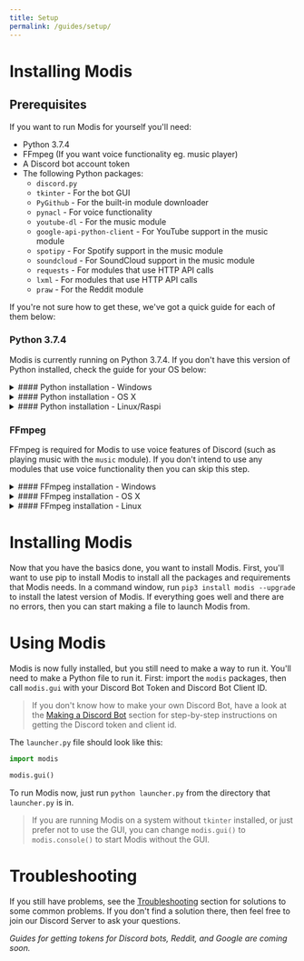 ```yaml
---
title: Setup
permalink: /guides/setup/
---
```

# Installing Modis

## Prerequisites

If you want to run Modis for yourself you'll need:

- Python 3.7.4
- FFmpeg (If you want voice functionality eg. music player)
- A Discord bot account token
- The following Python packages:
    - `discord.py`
    - `tkinter` - For the bot GUI
    - `PyGithub` - For the built-in module downloader
    - `pynacl` - For voice functionality
    - `youtube-dl` - For the music module
    - `google-api-python-client` - For YouTube support in the music module
    - `spotipy` - For Spotify support in the music module
    - `soundcloud` - For SoundCloud support in the music module
    - `requests` - For modules that use HTTP API calls
    - `lxml` - For modules that use HTTP API calls
    - `praw` - For the Reddit module

If you're not sure how to get these, we've got a quick guide for each of them below:

### Python 3.7.4

Modis is currently running on Python 3.7.4. If you don't have this version of Python installed, check the guide for your OS below:

<details>
    <summary>#### Python installation - Windows</summary>

1. Go to the [Python downloads page for Python 3.7.4](https://www.python.org/downloads/release/python-374/).
2. Scroll down a bit, and download the [Windows x86-64 executable installer](https://www.python.org/ftp/python/3.7.4/python-3.7.4-amd64.exe) if you're on 64-bit, or the [Windows x86 executable installer](https://www.python.org/ftp/python/3.7.4/python-3.7.4.exe) if you're on 32-bit. (You can also click those links to download them without going to the website)
3. Run the installer. **Check the box for `Add Python 3.7 to PATH`**.
    > If you picked `Customize installation`, **check `Add Python to environment variables`** on the second options page.
</details>

<details>
    <summary>#### Python installation - OS X</summary>

1. Open Terminal, paste the command `/usr/bin/ruby -e "$(curl -fsSL https://raw.githubusercontent.com/Homebrew/install/master/install)"` and press Enter to download [Homebrew](https://brew.sh/).
    >Homebrew is a package manager for OS X. You don't have to use it, but it will make setting up Modis easier and we recommend getting it.
2. After Homebrew is installed, run `brew install python` in Terminal to install the latest version of Python.
</details>

<details>
    <summary>#### Python installation - Linux/Raspi</summary>

- If you use Linux you don't need our help installing Python.
- If you're installing Modis onto a Raspberry Pi (Raspbian), the process is a lot more involved and you will need to compile Python 3.7.4 yourself. We have a separate guide for [installing Modis on Raspbian](./install-raspi.md) that you should use instead of this one.
</details>

### FFmpeg

FFmpeg is required for Modis to use voice features of Discord (such as playing music with the `music` module). If you don't intend to use any modules that use voice functionality then you can skip this step.

<details>
    <summary>#### FFmpeg installation - Windows</summary>
    
- FFmpeg is provided with Modis for Windows. No installation needed.
    > If you're not using the provided Python venv, just get a build from [here](https://ffmpeg.zeranoe.com/builds/) and make sure that the folder containing ffmpeg.exe can be found in PATH.
</details>

<details>
    <summary>#### FFmpeg installation - OS X</summary>

1. Run `brew install ffmpeg --with-opus` in Terminal.
2. Restart your computer.
</details>

<details>
    <summary>#### FFmpeg installation - Linux</summary>

You know how.
</details>

# Installing Modis

Now that you have the basics done, you want to install Modis. First, you'll want to use pip to install Modis to install all the packages and requirements that Modis needs. In a command window, run `pip3 install modis --upgrade` to install the latest version of Modis. If everything goes well and there are no errors, then you can start making a file to launch Modis from.

# Using Modis

Modis is now fully installed, but you still need to make a way to run it. You'll need to make a Python file to run it. First: import the `modis` packages, then call `modis.gui` with your Discord Bot Token and Discord Bot Client ID.

> If you don't know how to make your own Discord Bot, have a look at the [Making a Discord Bot](./api-keys.md#making-a-discord-bot) section for step-by-step instructions on getting the Discord token and client id.

The `launcher.py` file should look like this:

```python
import modis

modis.gui()
```

To run Modis now, just run `python launcher.py` from the directory that `launcher.py` is in.

> If you are running Modis on a system without `tkinter` installed, or just prefer not to use the GUI, you can change `modis.gui()` to `modis.console()` to start Modis without the GUI.

# Troubleshooting

If you still have problems, see the [Troubleshooting](../documentation/troubleshooting.md) section for solutions to some common problems. If you don't find a solution there, then feel free to join our Discord Server to ask your questions.

*Guides for getting tokens for Discord bots, Reddit, and Google are coming soon.*
